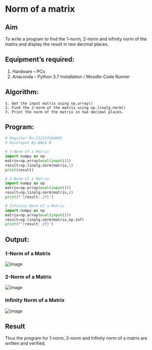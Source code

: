 # Norm of a matrix
## Aim
To write a program to find the 1-norm, 2-norm and infinity norm of the matrix and display the result in two decimal places.
## Equipment’s required:
1.	Hardware – PCs
2.	Anaconda – Python 3.7 Installation / Moodle-Code Runner
## Algorithm:
	1. Get the input matrix using np.array()   
    2. Find the 2-norm of the matrix using np.linalg.norm()
	3. Print the norm of the matrix in two decimal places.
## Program:
```Python
# Register No:212224100005
# Developed By:BALA B

# 1-Norm of a Matrix
import numpy as np
matrix=np.array(eval(input()))
result=np.linalg.norm(matrix,1)
print(result)

# 2-Norm of a Matrix
import numpy as np
matrix=np.array(eval(input()))
result=np.linalg.norm(matrix,2)
print(f"{result:.2f}")

# Infinity Norm of a Matrix
import numpy as np
matrix=np.array(eval(input()))
result=np.linalg.norm(matrix,np.inf)
print(f"{result:.2f}")
```
## Output:
### 1-Norm of a Matrix
![image](https://github.com/user-attachments/assets/514abbaa-5822-4dfc-9ec0-9e09909d875e)




### 2-Norm of a Matrix
![image](https://github.com/user-attachments/assets/ece3c86a-6202-4627-8970-481ec8131475)

### Infinity Norm of a Matrix
![image](https://github.com/user-attachments/assets/2af9ee47-7a3c-43a6-84fb-b9f2111ed117)


## Result
Thus the program for 1-norm, 2-norm and Infinity norm of a matrix are written and verified.
